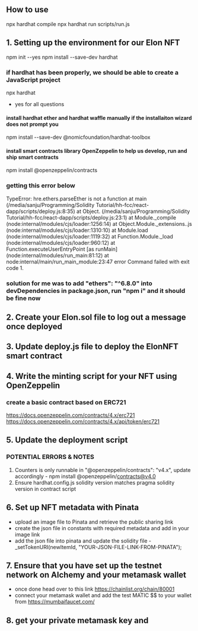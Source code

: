 ## How to use

npx hardhat compile
npx hardhat run scripts/run.js

## 1. Setting up the environment for our Elon NFT

npm init --yes
npm install --save-dev hardhat

### if hardhat has been properly, we should be able to create a JavaScript project

npx hardhat

- yes for all questions

#### install hardhat ether and hardhat waffle manually if the installaiton wizard does not prompt you

npm install --save-dev @nomicfoundation/hardhat-toolbox

#### install smart contracts library OpenZeppelin to help us develop, run and ship smart contracts

npm install @openzeppelin/contracts

### getting this error below

TypeError: hre.ethers.parseEther is not a function
at main (/media/sanju/Programming/Solidity Tutorial/hh-fcc/react-dapp/scripts/deploy.js:8:35)
at Object.<anonymous> (/media/sanju/Programming/Solidity Tutorial/hh-fcc/react-dapp/scripts/deploy.js:23:1)
at Module.\_compile (node:internal/modules/cjs/loader:1256:14)
at Object.Module.\_extensions..js (node:internal/modules/cjs/loader:1310:10)
at Module.load (node:internal/modules/cjs/loader:1119:32)
at Function.Module.\_load (node:internal/modules/cjs/loader:960:12)
at Function.executeUserEntryPoint [as runMain] (node:internal/modules/run_main:81:12)
at node:internal/main/run_main_module:23:47
error Command failed with exit code 1.

### solution for me was to add "ethers": "^6.8.0" into devDependencies in package.json, run "npm i" and it should be fine now

## 2. Create your Elon.sol file to log out a message once deployed

## 3. Update deploy.js file to deploy the ElonNFT smart contract

## 4. Write the minting script for your NFT using OpenZeppelin

### create a basic contract based on ERC721

https://docs.openzeppelin.com/contracts/4.x/erc721
https://docs.openzeppelin.com/contracts/4.x/api/token/erc721

## 5. Update the deployment script

### POTENTIAL ERRORS & NOTES
1. Counters is only runnable in "@openzeppelin/contracts": "v4.x", update accordingly - npm install @openzeppelin/contracts@v4.0
2. Ensure hardhat.config.js solidity version matches pragma solidity version in contract script

## 6. Set up NFT metadata with Pinata 
- upload an image file to Pinata and retrieve the public sharing link
- create the json file in constants with required metadata and add in your image link
- add the json file into pinata and update the solidity file - _setTokenURI(newItemId, "YOUR-JSON-FILE-LINK-FROM-PINATA");

## 7. Ensure that you have set up the testnet network on Alchemy and your metamask wallet 
- once done head over to this link https://chainlist.org/chain/80001
- connect your metamask wallet and add the test MATIC $$ to your wallet from https://mumbaifaucet.com/ 

## 8. get your private metamask key and 

